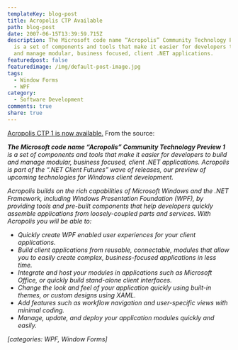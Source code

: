 ```yaml
---
templateKey: blog-post
title: Acropolis CTP Available
path: blog-post
date: 2007-06-15T13:39:59.715Z
description: The Microsoft code name “Acropolis” Community Technology Preview 1
  is a set of components and tools that make it easier for developers to build
  and manage modular, business focused, client .NET applications.
featuredpost: false
featuredimage: /img/default-post-image.jpg
tags:
  - Window Forms
  - WPF
category:
  - Software Development
comments: true
share: true
---
```

<!--StartFragment-->

[Acropolis CTP 1 is now available.](http://windowsclient.net/Acropolis) From the source:

***The Microsoft code name “Acropolis” Community Technology Preview 1** is a set of components and tools that make it easier for developers to build and manage modular, business focused, client .NET applications. Acropolis is part of the “.NET Client Futures” wave of releases, our preview of upcoming technologies for Windows client development.*

*Acropolis builds on the rich capabilities of Microsoft Windows and the .NET Framework, including Windows Presentation Foundation (WPF), by providing tools and pre-built components that help developers quickly assemble applications from loosely-coupled parts and services. With Acropolis you will be able to:*

* *Quickly create WPF enabled user experiences for your client applications.*
* *Build client applications from reusable, connectable, modules that allow you to easily create complex, business-focused applications in less time.*
* *Integrate and host your modules in applications such as Microsoft Office, or quickly build stand-alone client interfaces.*
* *Change the look and feel of your application quickly using built-in themes, or custom designs using XAML.*
* *Add features such as workflow navigation and user-specific views with minimal coding.*
* *Manage, update, and deploy your application modules quickly and easily.*

*\[categories: WPF, Window Forms]*

<!--EndFragment-->